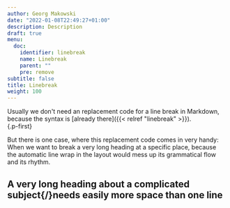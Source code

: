 ```yaml
---
author: Georg Makowski
date: "2022-01-08T22:49:27+01:00"
description: Description
draft: true
menu:
  doc:
    identifier: linebreak
    name: Linebreak
    parent: ""
    pre: remove
subtitle: false
title: Linebreak
weight: 100
---
```


Usually we don't need an replacement code for a line break in Markdown, because the syntax is [already there]({{< relref "linebreak" >}}).  
{.p-first} <!-- more -->

But there is one case, where this replacement code comes in very handy: When we want to break a very long heading at a specific place, because the automatic line wrap in the layout would mess up its grammatical flow and its rhythm.

## A very long heading about a complicated subject{/}needs easily more space than one line
